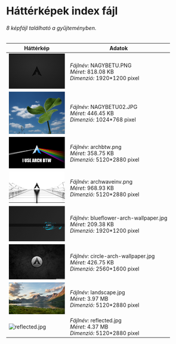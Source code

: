 # Háttérképek index fájl

###### 8 képfájl található a gyűjteményben.

Háttérkép|Adatok
---------|------
<img src="./NAGYBETU.PNG" width="150px" height="auto" alt="NAGYBETU.PNG" />|*Fájlnév:* NAGYBETU.PNG<br/>*Méret:* 818.08 KB<br/>*Dimenzió:* 1920*1200 pixel
<img src="./NAGYBETU02.JPG" width="150px" height="auto" alt="NAGYBETU02.JPG" />|*Fájlnév:* NAGYBETU02.JPG<br/>*Méret:* 446.45 KB<br/>*Dimenzió:* 1024*768 pixel
<img src="./archbtw.png" width="150px" height="auto" alt="archbtw.png" />|*Fájlnév:* archbtw.png<br/>*Méret:* 358.75 KB<br/>*Dimenzió:* 5120*2880 pixel
<img src="./archwaveinv.png" width="150px" height="auto" alt="archwaveinv.png" />|*Fájlnév:* archwaveinv.png<br/>*Méret:* 968.93 KB<br/>*Dimenzió:* 5120*2880 pixel
<img src="./blueflower-arch-wallpaper.jpg" width="150px" height="auto" alt="blueflower-arch-wallpaper.jpg" />|*Fájlnév:* blueflower-arch-wallpaper.jpg<br/>*Méret:* 209.38 KB<br/>*Dimenzió:* 1920*1200 pixel
<img src="./circle-arch-wallpaper.jpg" width="150px" height="auto" alt="circle-arch-wallpaper.jpg" />|*Fájlnév:* circle-arch-wallpaper.jpg<br/>*Méret:* 426.75 KB<br/>*Dimenzió:* 2560*1600 pixel
<img src="./landscape.jpg" width="150px" height="auto" alt="landscape.jpg" />|*Fájlnév:* landscape.jpg<br/>*Méret:* 3.97 MB<br/>*Dimenzió:* 5120*2880 pixel
<img src="./reflected.jpg" width="150px" height="auto" alt="reflected.jpg" />|*Fájlnév:* reflected.jpg<br/>*Méret:* 4.37 MB<br/>*Dimenzió:* 5120*2880 pixel
